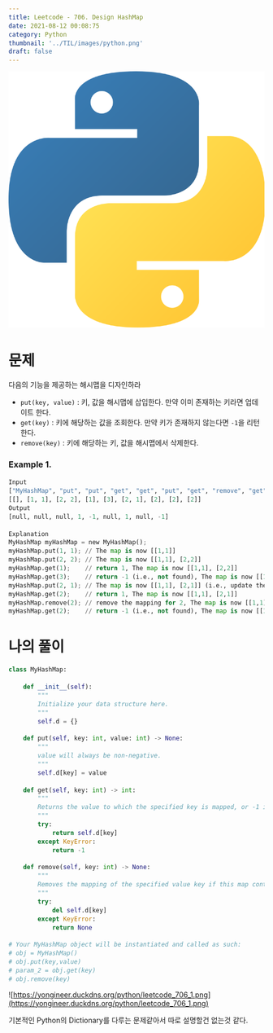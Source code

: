 ```yaml
---
title: Leetcode - 706. Design HashMap
date: 2021-08-12 00:08:75
category: Python
thumbnail: '../TIL/images/python.png'
draft: false
---
```


![](../TIL/images/python.png)

# 문제

다음의 기능을 제공하는 해시맵을 디자인하라

- `put(key, value)` : 키, 값을 해시맵에 삽입한다. 만약 이미 존재하는 키라면 업데이트 한다.
- `get(key)` : 키에 해당하는 값을 조회한다. 만약 키가 존재하지 않는다면 `-1`을 리턴한다.
- `remove(key)` : 키에 해당하는 키, 값을 해시맵에서 삭제한다.

### Example 1.

```python
Input
["MyHashMap", "put", "put", "get", "get", "put", "get", "remove", "get"]
[[], [1, 1], [2, 2], [1], [3], [2, 1], [2], [2], [2]]
Output
[null, null, null, 1, -1, null, 1, null, -1]

Explanation
MyHashMap myHashMap = new MyHashMap();
myHashMap.put(1, 1); // The map is now [[1,1]]
myHashMap.put(2, 2); // The map is now [[1,1], [2,2]]
myHashMap.get(1);    // return 1, The map is now [[1,1], [2,2]]
myHashMap.get(3);    // return -1 (i.e., not found), The map is now [[1,1], [2,2]]
myHashMap.put(2, 1); // The map is now [[1,1], [2,1]] (i.e., update the existing value)
myHashMap.get(2);    // return 1, The map is now [[1,1], [2,1]]
myHashMap.remove(2); // remove the mapping for 2, The map is now [[1,1]]
myHashMap.get(2);    // return -1 (i.e., not found), The map is now [[1,1]]
```

# 나의 풀이

```python
class MyHashMap:

    def __init__(self):
        """
        Initialize your data structure here.
        """
        self.d = {}

    def put(self, key: int, value: int) -> None:
        """
        value will always be non-negative.
        """
        self.d[key] = value

    def get(self, key: int) -> int:
        """
        Returns the value to which the specified key is mapped, or -1 if this map contains no mapping for the key
        """
        try:
            return self.d[key]
        except KeyError:
            return -1

    def remove(self, key: int) -> None:
        """
        Removes the mapping of the specified value key if this map contains a mapping for the key
        """
        try:
            del self.d[key]
        except KeyError:
            return None

# Your MyHashMap object will be instantiated and called as such:
# obj = MyHashMap()
# obj.put(key,value)
# param_2 = obj.get(key)
# obj.remove(key)
```

![https://yongineer.duckdns.org/python/leetcode_706_1.png](https://yongineer.duckdns.org/python/leetcode_706_1.png)

기본적인 Python의 Dictionary를 다루는 문제같아서 따로 설명할건 없는것 같다.
